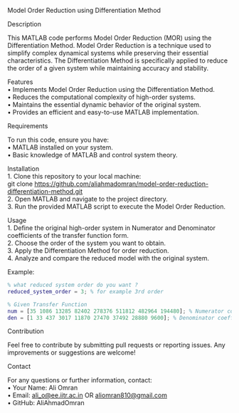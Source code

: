 Model Order Reduction using Differentiation Method

Description

This MATLAB code performs Model Order Reduction (MOR) using the Differentiation Method. Model Order Reduction is a technique used to simplify complex dynamical systems while preserving their essential characteristics. The Differentiation Method is specifically applied to reduce the order of a given system while maintaining accuracy and stability.

Features<br>
	•	Implements Model Order Reduction using the Differentiation Method.<br>
	•	Reduces the computational complexity of high-order systems.<br>
	•	Maintains the essential dynamic behavior of the original system.<br>
	•	Provides an efficient and easy-to-use MATLAB implementation.<br>

Requirements<br>

To run this code, ensure you have:<br>
	•	MATLAB installed on your system.<br>
	•	Basic knowledge of MATLAB and control system theory.<br>

Installation<br>
	1.	Clone this repository to your local machine:<br>
git clone https://github.com/aliahmadomran/model-order-reduction-differentiation-method.git  <br>
	2.	Open MATLAB and navigate to the project directory.<br>
	3.	Run the provided MATLAB script to execute the Model Order Reduction.<br>

Usage<br>
	1.	Define the original high-order system in Numerator and Denominator coefficients of the transfer function form.<br>
        2.      Choose the order of the system you want to obtain.<br>
	3.	Apply the Differentiation Method for order reduction.<br>
	4.	Analyze and compare the reduced model with the original system.<br>

Example: <br>
```matlab
% what reduced system order do you want ?
reduced_system_order = 3; % for example 3rd order

% Given Transfer Function
num = [35 1086 13285 82402 278376 511812 482964 194480]; % Numerator coefficients 
den = [1 33 437 3017 11870 27470 37492 28880 9600]; % Denominator coefficients 
```

Contribution<br>

Feel free to contribute by submitting pull requests or reporting issues. Any improvements or suggestions are welcome!<br>


Contact<br>

For any questions or further information, contact:<br>
	•	Your Name: Ali Omran<br>
	•	Email: ali_o@ee.iitr.ac.in OR aliomran810@gmail.com<br>
	•	GitHub: AliAhmadOmran<br>
